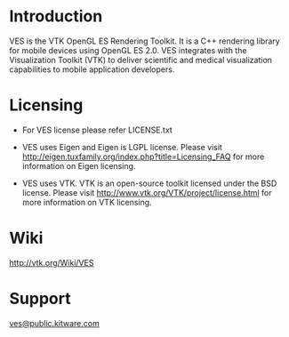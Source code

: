 
# Introduction

VES is the VTK OpenGL ES Rendering Toolkit. It is a C++ rendering library for
mobile devices using OpenGL ES 2.0. VES integrates with the Visualization
Toolkit (VTK) to deliver scientific and medical visualization capabilities
to mobile application developers.

# Licensing

- For VES license please refer LICENSE.txt

- VES uses Eigen and Eigen is LGPL license. Please visit
  http://eigen.tuxfamily.org/index.php?title=Licensing_FAQ for more
  information on Eigen licensing.

- VES uses VTK. VTK is an open-source toolkit licensed under the BSD license.
  Please visit http://www.vtk.org/VTK/project/license.html for more information
  on VTK licensing.

# Wiki

http://vtk.org/Wiki/VES

# Support

ves@public.kitware.com
